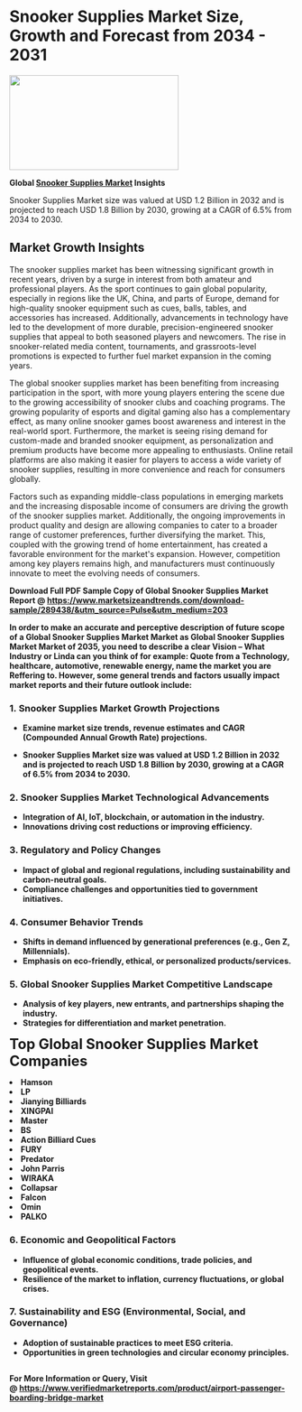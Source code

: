 <H1>Snooker Supplies Market Size, Growth and Forecast from 2034 - 2031</H1><img class="aligncenter size-medium wp-image-584254" src="https://thirdeyenews.in/wp-content/uploads/2034/09/Global-Market-Research-300x168.jpeg" alt="" width="300" height="168" /><p><strong>Global&nbsp;<a href="https://www.marketsizeandtrends.com/download-sample/289438/&amp;utm_source=Pulse&amp;utm_medium=203">Snooker Supplies Market</a> Insights</strong></p><p>Snooker Supplies Market size was valued at USD 1.2 Billion in 2032 and is projected to reach USD 1.8 Billion by 2030, growing at a CAGR of 6.5% from 2034 to 2030.</p><p><h2>Market Growth Insights</h2> <p>The snooker supplies market has been witnessing significant growth in recent years, driven by a surge in interest from both amateur and professional players. As the sport continues to gain global popularity, especially in regions like the UK, China, and parts of Europe, demand for high-quality snooker equipment such as cues, balls, tables, and accessories has increased. Additionally, advancements in technology have led to the development of more durable, precision-engineered snooker supplies that appeal to both seasoned players and newcomers. The rise in snooker-related media content, tournaments, and grassroots-level promotions is expected to further fuel market expansion in the coming years.</p> <p><strong></strong></p> <p>The global snooker supplies market has been benefiting from increasing participation in the sport, with more young players entering the scene due to the growing accessibility of snooker clubs and coaching programs. The growing popularity of esports and digital gaming also has a complementary effect, as many online snooker games boost awareness and interest in the real-world sport. Furthermore, the market is seeing rising demand for custom-made and branded snooker equipment, as personalization and premium products have become more appealing to enthusiasts. Online retail platforms are also making it easier for players to access a wide variety of snooker supplies, resulting in more convenience and reach for consumers globally.</p> <p>Factors such as expanding middle-class populations in emerging markets and the increasing disposable income of consumers are driving the growth of the snooker supplies market. Additionally, the ongoing improvements in product quality and design are allowing companies to cater to a broader range of customer preferences, further diversifying the market. This, coupled with the growing trend of home entertainment, has created a favorable environment for the market's expansion. However, competition among key players remains high, and manufacturers must continuously innovate to meet the evolving needs of consumers.</p> <p><strong></p><p><span class=""><strong>Download Full PDF Sample Copy of Global Snooker Supplies Market Report</strong> @ <a href="https://www.marketsizeandtrends.com/download-sample/289438/&amp;utm_source=Pulse&amp;utm_medium=203" target="_blank">https://www.marketsizeandtrends.com/download-sample/289438/&amp;utm_source=Pulse&amp;utm_medium=203</a></span></p><p>In order to make an accurate and perceptive description of future scope of a Global&nbsp;Snooker Supplies Market Market as Global&nbsp;Snooker Supplies Market Market of 2035, you need to describe a clear Vision &ndash; What Industry or Linda can you think of for example: Quote from a Technology, healthcare, automotive, renewable energy, name the market you are Reffering to. However, some general trends and factors usually impact market reports and their future outlook include:</p><h3>1.&nbsp;<strong>Snooker Supplies Market Growth Projections</strong></h3><ul><li>Examine market size trends, revenue estimates and CAGR (Compounded Annual Growth Rate) projections.</li><li><p>Snooker Supplies Market size was valued at USD 1.2 Billion in 2032 and is projected to reach USD 1.8 Billion by 2030, growing at a CAGR of 6.5% from 2034 to 2030.</p></li></ul><h3>2.&nbsp;<strong>Snooker Supplies Market Technological Advancements</strong></h3><ul><li>Integration of AI, IoT, blockchain, or automation in the industry.</li><li>Innovations driving cost reductions or improving efficiency.</li></ul><h3>3.&nbsp;<strong>Regulatory and Policy Changes</strong></h3><ul><li>Impact of global and regional regulations, including sustainability and carbon-neutral goals.</li><li>Compliance challenges and opportunities tied to government initiatives.</li></ul><h3>4.&nbsp;<strong>Consumer Behavior Trends</strong></h3><ul><li>Shifts in demand influenced by generational preferences (e.g., Gen Z, Millennials).</li><li>Emphasis on eco-friendly, ethical, or personalized products/services.</li></ul><h3>5.&nbsp;<strong>Global Snooker Supplies Market Competitive Landscape</strong></h3><ul><li>Analysis of key players, new entrants, and partnerships shaping the industry.</li><li>Strategies for differentiation and market penetration.</li></ul><p data-pm-slice="1 1 []"><span style="color: inherit; font-family: inherit; font-size: 25px;">Top Global Snooker Supplies Market Companies</span></p><div class="" data-test-id=""><p><li>Hamson</li><li> LP</li><li> Jianying Billiards</li><li> XINGPAI</li><li> Master</li><li> BS</li><li> Action Billiard Cues</li><li> FURY</li><li> Predator</li><li> John Parris</li><li> WIRAKA</li><li> Collapsar</li><li> Falcon</li><li> Omin</li><li> PALKO</li></p></div><h3>6.&nbsp;<strong>Economic and Geopolitical Factors</strong></h3><ul><li>Influence of global economic conditions, trade policies, and geopolitical events.</li><li>Resilience of the market to inflation, currency fluctuations, or global crises.</li></ul><h3>7.&nbsp;<strong>Sustainability and ESG (Environmental, Social, and Governance)</strong></h3><ul><li>Adoption of sustainable practices to meet ESG criteria.</li><li>Opportunities in green technologies and circular economy principles.</li></ul><h2><strong style="font-size: 14px;">For More Information or Query, Visit @&nbsp;</strong><a style="background-color: #ffffff; font-size: 14px;" href="https://www.marketsizeandtrends.com/report/snooker-supplies-market/" target="_blank">https://www.verifiedmarketreports.com/product/airport-passenger-boarding-bridge-market</a></h2>
